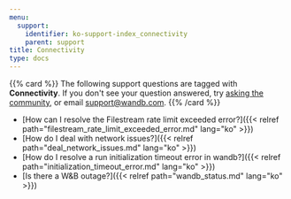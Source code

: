 ```yaml
---
menu:
  support:
    identifier: ko-support-index_connectivity
    parent: support
title: Connectivity
type: docs
---
```


{{% card %}}
The following support questions are tagged with <b>Connectivity</b>. If you don't see 
your question answered, try [asking the community](https://community.wandb.ai/), 
or email [support@wandb.com](mailto:support@wandb.com).
{{% /card %}}

- [How can I resolve the Filestream rate limit exceeded error?]({{< relref path="filestream_rate_limit_exceeded_error.md" lang="ko" >}})
- [How do I deal with network issues?]({{< relref path="deal_network_issues.md" lang="ko" >}})
- [How do I resolve a run initialization timeout error in wandb?]({{< relref path="initialization_timeout_error.md" lang="ko" >}})
- [Is there a W&B outage?]({{< relref path="wandb_status.md" lang="ko" >}})